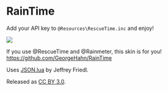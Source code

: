 RainTime
========

Add your API key to `@Resources\RescueTime.inc` and enjoy!

![](https://raw.github.com/GeorgeHahn/RainTime/master/screenshot.png)

If you use @RescueTime and @Rainmeter, this skin is for you! https://github.com/GeorgeHahn/RainTime

Uses [JSON.lua](http://regex.info/blog/lua/json) by Jeffrey Friedl.

Released as [CC BY 3.0](http://creativecommons.org/licenses/by/3.0/deed.en_US).